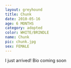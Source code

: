 ```yaml
---
layout: greyhound
title: Chunk
date: 2010-05-16
age: 6 MONTHS
category: adopted
color: WHITE/BRINDLE
name: Chunk
pic: chunk.jpg
sex: FEMALE
---
```


I just arrived! Bio coming soon
